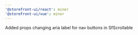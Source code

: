 ```yaml
---
'@storefront-ui/react': minor
'@storefront-ui/vue': minor
---
```


Added props changing aria label for nav buttons in SfScrollable

